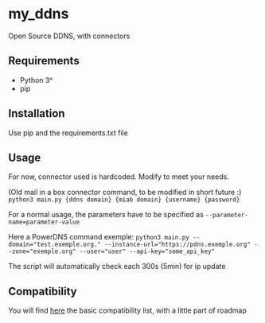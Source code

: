# my_ddns
Open Source DDNS, with connectors

## Requirements

- Python 3^
- pip

## Installation

Use pip and the requirements.txt file

## Usage

For now, connector used is hardcoded. Modify to meet your needs.

(Old mail in a box connector command, to be modified in short future :)
`python3 main.py {ddns domain} {miab domain} {username} {password}`

For a normal usage, the parameters have to be specified as `--parameter-name=parameter-value`

Here a PowerDNS command exemple:
`python3 main.py --domain="test.exemple.org." --instance-url="https://pdns.exemple.org" --zone="exemple.org" --user="user" --api-key="some_api_key"`

The script will automatically check each 300s (5min) for ip update

## Compatibility

You will find [here](compatibility.md) the basic compatibility list, with a little part of roadmap